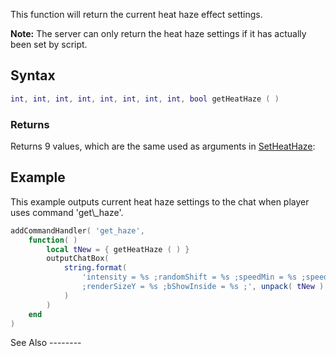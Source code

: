 This function will return the current heat haze effect settings.

**Note:** The server can only return the heat haze settings if it has actually been set by script.

Syntax
------

``` lua
int, int, int, int, int, int, int, int, bool getHeatHaze ( )
```

### Returns

Returns 9 values, which are the same used as arguments in [SetHeatHaze](/docs/setheathaze.md "wikilink"):

Example
-------

<section name="Client" class="client" show="true">
This example outputs current heat haze settings to the chat when player uses command 'get\_haze'.

``` lua
addCommandHandler( 'get_haze',
    function( )
        local tNew = { getHeatHaze ( ) }
        outputChatBox( 
            string.format( 
                'intensity = %s ;randomShift = %s ;speedMin = %s ;speedMax = %s ;scanSizeX = %s ;scanSizeY = %s ;renderSizeX = %s \
                ;renderSizeY = %s ;bShowInside = %s ;', unpack( tNew )
            )
        )       
    end
)
```

</section>
See Also
--------
